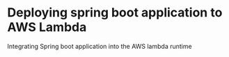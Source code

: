Deploying spring boot application to AWS Lambda
==
Integrating Spring boot application into the AWS lambda runtime
